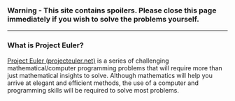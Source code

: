 ### Warning - This site contains spoilers. Please close this page immediately if you wish to solve the problems yourself.

---

### What is Project Euler?

[Project Euler (projecteuler.net)](https://projecteuler.net/) is
a series of challenging mathematical/computer programming problems
that will require more than just mathematical insights to solve.
Although mathematics will help you arrive at elegant and efficient methods,
the use of a computer and programming skills will be required to solve
most problems.
